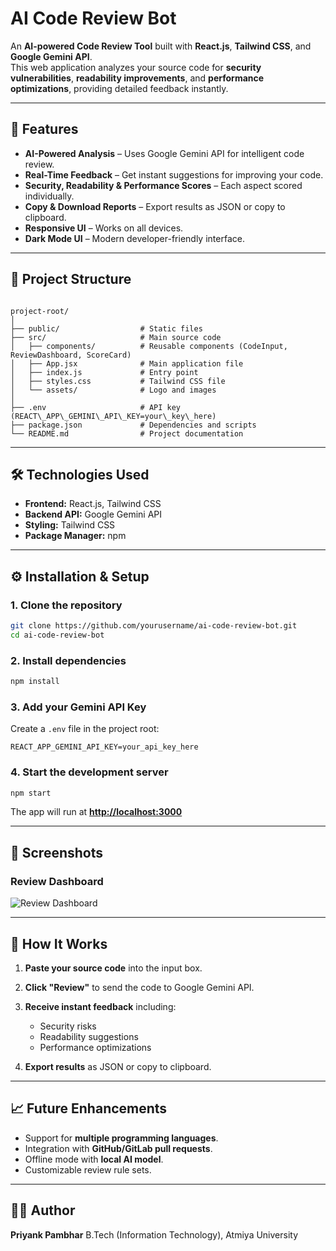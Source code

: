 
# AI Code Review Bot

An **AI-powered Code Review Tool** built with **React.js**, **Tailwind CSS**, and **Google Gemini API**.  
This web application analyzes your source code for **security vulnerabilities**, **readability improvements**, and **performance optimizations**, providing detailed feedback instantly.

---

## 🚀 Features
- **AI-Powered Analysis** – Uses Google Gemini API for intelligent code review.
- **Real-Time Feedback** – Get instant suggestions for improving your code.
- **Security, Readability & Performance Scores** – Each aspect scored individually.
- **Copy & Download Reports** – Export results as JSON or copy to clipboard.
- **Responsive UI** – Works on all devices.
- **Dark Mode UI** – Modern developer-friendly interface.

---

## 📂 Project Structure
```

project-root/
│
├── public/                  # Static files
├── src/                     # Main source code
│   ├── components/          # Reusable components (CodeInput, ReviewDashboard, ScoreCard)
│   ├── App.jsx              # Main application file
│   ├── index.js             # Entry point
│   ├── styles.css           # Tailwind CSS file
│   └── assets/              # Logo and images
│
├── .env                     # API key (REACT\_APP\_GEMINI\_API\_KEY=your\_key\_here)
├── package.json             # Dependencies and scripts
└── README.md                # Project documentation

````

---

## 🛠️ Technologies Used
- **Frontend:** React.js, Tailwind CSS
- **Backend API:** Google Gemini API
- **Styling:** Tailwind CSS
- **Package Manager:** npm

---

## ⚙️ Installation & Setup

### 1. Clone the repository
```bash
git clone https://github.com/yourusername/ai-code-review-bot.git
cd ai-code-review-bot
````

### 2. Install dependencies

```bash
npm install
```

### 3. Add your Gemini API Key

Create a `.env` file in the project root:

```
REACT_APP_GEMINI_API_KEY=your_api_key_here
```

### 4. Start the development server

```bash
npm start
```

The app will run at **[http://localhost:3000](http://localhost:3000)**

---

## 📸 Screenshots

### Review Dashboard

![Review Dashboard](./assets/dashboard.png)

---

## 📌 How It Works

1. **Paste your source code** into the input box.
2. **Click "Review"** to send the code to Google Gemini API.
3. **Receive instant feedback** including:

   * Security risks
   * Readability suggestions
   * Performance optimizations
4. **Export results** as JSON or copy to clipboard.

---

## 📈 Future Enhancements

* Support for **multiple programming languages**.
* Integration with **GitHub/GitLab pull requests**.
* Offline mode with **local AI model**.
* Customizable review rule sets.

---

## 🧑‍💻 Author

**Priyank Pambhar**
B.Tech (Information Technology), Atmiya University

```


